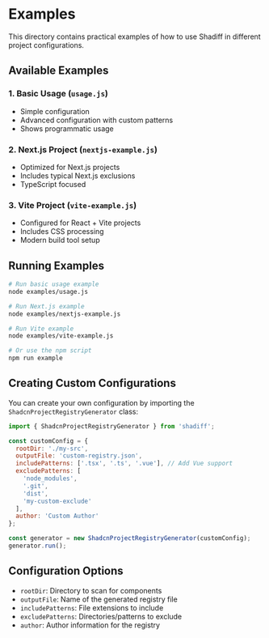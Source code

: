 # Examples

This directory contains practical examples of how to use Shadiff in different project configurations.

## Available Examples

### 1. Basic Usage (`usage.js`)

- Simple configuration
- Advanced configuration with custom patterns
- Shows programmatic usage

### 2. Next.js Project (`nextjs-example.js`)

- Optimized for Next.js projects
- Includes typical Next.js exclusions
- TypeScript focused

### 3. Vite Project (`vite-example.js`)

- Configured for React + Vite projects
- Includes CSS processing
- Modern build tool setup

## Running Examples

```bash
# Run basic usage example
node examples/usage.js

# Run Next.js example
node examples/nextjs-example.js

# Run Vite example
node examples/vite-example.js

# Or use the npm script
npm run example
```

## Creating Custom Configurations

You can create your own configuration by importing the `ShadcnProjectRegistryGenerator` class:

```javascript
import { ShadcnProjectRegistryGenerator } from 'shadiff';

const customConfig = {
  rootDir: './my-src',
  outputFile: 'custom-registry.json',
  includePatterns: ['.tsx', '.ts', '.vue'], // Add Vue support
  excludePatterns: [
    'node_modules',
    '.git',
    'dist',
    'my-custom-exclude'
  ],
  author: 'Custom Author'
};

const generator = new ShadcnProjectRegistryGenerator(customConfig);
generator.run();
```

## Configuration Options

- `rootDir`: Directory to scan for components
- `outputFile`: Name of the generated registry file
- `includePatterns`: File extensions to include
- `excludePatterns`: Directories/patterns to exclude
- `author`: Author information for the registry
